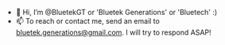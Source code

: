 - 👋 Hi, I’m @BluetekGT or 'Bluetek Generations' or 'Bluetech' :)
- 📫 To reach or contact me, send an email to bluetek.generations@gmail.com. I will try to respond ASAP!
